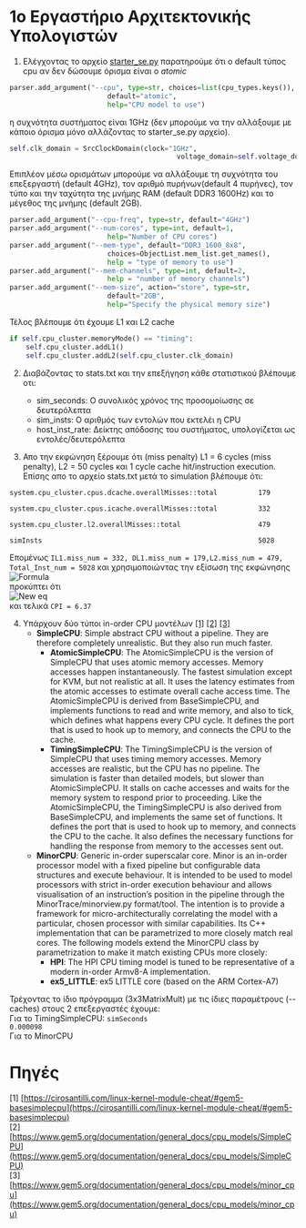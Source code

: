 # 1ο Εργαστήριο Αρχιτεκτονικής Υπολογιστών

1) Ελέγχοντας το αρχείο [starter_se.py](https://github.com/uart/gem5-mirror/blob/master/configs/example/arm/starter_se.py) παρατηρούμε ότι ο default τύπος cpu αν δεν δώσουμε όρισμα είναι ο _atomic_

```python
parser.add_argument("--cpu", type=str, choices=list(cpu_types.keys()),
                        default="atomic",
                        help="CPU model to use")
```

η συχνότητα συστήματος είναι 1GHz (δεν μπορούμε να την αλλάξουμε με κάποιο όρισμα μόνο αλλάζοντας το starter_se.py αρχείο).

```python
self.clk_domain = SrcClockDomain(clock="1GHz",
                                         voltage_domain=self.voltage_domain)
```

Επιπλέον μέσω ορισμάτων μπορούμε να αλλάξουμε τη συχνότητα του επεξεργαστή (default 4GHz), τον αριθμό πυρήνων(default 4 πυρήνες), τον τύπο και την ταχύτητα της μνήμης RAM (default DDR3 1600Hz) και το μέγεθος της μνήμης (default 2GB).

```python
parser.add_argument("--cpu-freq", type=str, default="4GHz")
parser.add_argument("--num-cores", type=int, default=1,
                        help="Number of CPU cores")
parser.add_argument("--mem-type", default="DDR3_1600_8x8",
                        choices=ObjectList.mem_list.get_names(),
                        help = "type of memory to use")
parser.add_argument("--mem-channels", type=int, default=2,
                        help = "number of memory channels")
parser.add_argument("--mem-size", action="store", type=str,
                        default="2GB",
                        help="Specify the physical memory size")
```

Τέλος βλέπουμε ότι έχουμε L1 και L2 cache 

```python
if self.cpu_cluster.memoryMode() == "timing":
    self.cpu_cluster.addL1()
    self.cpu_cluster.addL2(self.cpu_cluster.clk_domain)
```

2) Διαβάζοντας το stats.txt και την επεξήγηση κάθε στατιστικού βλέπουμε οτι:
    * sim_seconds: Ο συνολικός χρόνος της προσομοίωσης σε δευτερόλεπτα
    * sim_insts: Ο αριθμός των εντολών που εκτελέι η CPU
    * host_inst_rate: Δείκτης απόδοσης του συστήματος, υπολογίζεται ως εντολές/δευτερόλεπτα

3) Απο την εκφώνηση ξέρουμε ότι (miss penalty) L1 = 6 cycles (miss penalty), L2 = 50 cycles και 1 cycle cache hit/instruction execution. Επίσης απο το αρχείο stats.txt μετά το simulation βλέπουμε ότι:

```text
system.cpu_cluster.cpus.dcache.overallMisses::total          179 

system.cpu_cluster.cpus.icache.overallMisses::total          332

system.cpu_cluster.l2.overallMisses::total                   479 

simInsts                                                     5028
```

Επομένως ```IL1.miss_num = 332, DL1.miss_num = 179,L2.miss_num = 479, Total_Inst_num = 5028``` και χρησιμοποιώντας την εξίσωση της εκφώνησης ![Formula](https://user-images.githubusercontent.com/43075884/143724729-b66cb8b2-3c21-4102-a2a6-818282ddf972.png)  
προκύπτει ότι  
![New eq](https://user-images.githubusercontent.com/43075884/143724745-9f366519-f747-4359-9e0c-b892b0535343.png)  
και τελικά  ```CPI = 6.37```

4) Υπάρχουν δύο τύποι in-order CPU μοντέλων [[1]](#Πηγές) [[2]](#Πηγές) [[3]](#Πηγές)
    * **SimpleCPU**: Simple abstract CPU without a pipeline. They are therefore completely unrealistic. But they also run much faster.
        * **AtomicSimpleCPU**: The AtomicSimpleCPU is the version of SimpleCPU that uses atomic memory accesses. Memory accesses happen instantaneously. The fastest simulation except for KVM, but not realistic at all. It uses the latency estimates from the atomic accesses to estimate overall cache access time. The AtomicSimpleCPU is derived from BaseSimpleCPU, and implements functions to read and write memory, and also to tick, which defines what happens every CPU cycle. It defines the port that is used to hook up to memory, and connects the CPU to the cache.
        * **TimingSimpleCPU**: The TimingSimpleCPU is the version of SimpleCPU that uses timing memory accesses. Memory accesses are realistic, but the CPU has no pipeline. The simulation is faster than detailed models, but slower than AtomicSimpleCPU. It stalls on cache accesses and waits for the memory system to respond prior to proceeding. Like the AtomicSimpleCPU, the TimingSimpleCPU is also derived from BaseSimpleCPU, and implements the same set of functions. It defines the port that is used to hook up to memory, and connects the CPU to the cache. It also defines the necessary functions for handling the response from memory to the accesses sent out.  
    * **MinorCPU**: Generic in-order superscalar core. Minor is an in-order processor model with a fixed pipeline but configurable data structures and execute behaviour. It is intended to be used to model processors with strict in-order execution behaviour and allows visualisation of an instruction’s position in the pipeline through the MinorTrace/minorview.py format/tool. The intention is to provide a framework for micro-architecturally correlating the model with a particular, chosen processor with similar capabilities. Its C++ implementation that can be parametrized to more closely match real cores. The following models extend the MinorCPU class by parametrization to make it match existing CPUs more closely:
        * **HPI**: The HPI CPU timing model is tuned to be representative of a modern in-order Armv8-A implementation.
        * **ex5_LITTLE**: ex5 LITTLE core (based on the ARM Cortex-A7)

Τρέχοντας το ίδιο πρόγραμμα (3x3MatrixMult) με τις ίδιες παραμέτρους (--caches) στους 2 επεξεργαστές έχουμε:  
Για το TimingSimpleCPU: ```simSeconds                                   0.000098```  
Για το MinorCPU





# Πηγές
[1\] [https://cirosantilli.com/linux-kernel-module-cheat/#gem5-basesimplecpu](https://cirosantilli.com/linux-kernel-module-cheat/#gem5-basesimplecpu)  
[2\] [https://www.gem5.org/documentation/general_docs/cpu_models/SimpleCPU](https://www.gem5.org/documentation/general_docs/cpu_models/SimpleCPU)  
[3\] [https://www.gem5.org/documentation/general_docs/cpu_models/minor_cpu](https://www.gem5.org/documentation/general_docs/cpu_models/minor_cpu)
